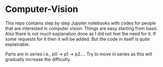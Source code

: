 # Computer-Vision
This repo contains step by step Jupyter notebooks with codes for people that are interested in computer vision. Things are easy starting from basic. Also there is not much explanation done as I did not feel the need for it. If some requests for it then it will be added. But the code in itself is quite explainable.

Parts are in series i.e., p0 -> p1 -> p2.... Try to move in series as this will gradually increase the difficulty.
